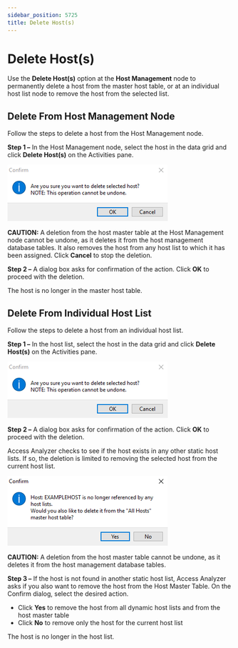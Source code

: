 ```yaml
---
sidebar_position: 5725
title: Delete Host(s)
---
```


# Delete Host(s)

Use the **Delete Host(s)** option at the **Host Management** node to permanently delete a host from the master host table, or at an individual host list node to remove the host from the selected list.

## Delete From Host Management Node

Follow the steps to delete a host from the Host Management node.

**Step 1 –**  In the Host Management node, select the host in the data grid and click **Delete Host(s)** on the Activities pane.

![Confirm dialog box](../../../../../../../static/images/AccessAnalyzer_12.0/Content/Resources/Images/EnterpriseAuditor/Admin/HostManagement/ConfirmDeleteHost.png "Confirm dialog box")

**CAUTION:** A deletion from the host master table at the Host Management node cannot be undone, as it deletes it from the host management database tables. It also removes the host from any host list to which it has been assigned. Click **Cancel** to stop the deletion.

**Step 2 –** A dialog box asks for confirmation of the action. Click **OK** to proceed with the deletion.

The host is no longer in the master host table.

## Delete From Individual Host List

Follow the steps to delete a host from an individual host list.

**Step 1 –**  In the host list, select the host in the data grid and click **Delete Host(s)** on the Activities pane.

![Confirm dialog box](../../../../../../../static/images/AccessAnalyzer_12.0/Content/Resources/Images/EnterpriseAuditor/Admin/HostManagement/ConfirmDeleteHost.png "Confirm dialog box")

**Step 2 –** A dialog box asks for confirmation of the action. Click **OK** to proceed with the deletion.

Access Analyzer checks to see if the host exists in any other static host lists. If so, the deletion is limited to removing the selected host from the current host list.

![Confirm deletion from master host table dialog box](../../../../../../../static/images/AccessAnalyzer_12.0/Content/Resources/Images/EnterpriseAuditor/Admin/HostManagement/ConfirmDeleteHostMaster.png "Confirm deletion from master host table dialog box")

**CAUTION:** A deletion from the host master table cannot be undone, as it deletes it from the host management database tables.

**Step 3 –**  If the host is not found in another static host list, Access Analyzer asks if you also want to remove the host from the Host Master Table. On the Confirm dialog, select the desired action.

* Click **Yes** to remove the host from all dynamic host lists and from the host master table
* Click **No** to remove only the host for the current host list

The host is no longer in the host list.
